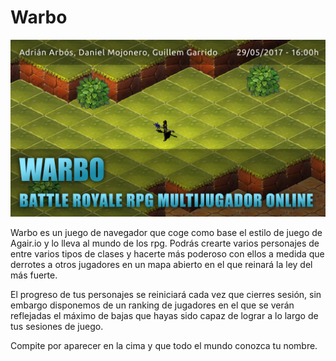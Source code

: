 # Warbo
![Cartel](/static/img/Cartel_Warbo_Adrian_Dani_Guillem.png?raw=true)

Warbo es un juego de navegador que coge como base el estilo de juego de Agair.io y lo lleva al mundo de los rpg.
Podrás crearte varios personajes de entre varios tipos de clases y hacerte más poderoso con ellos a medida que derrotes a otros jugadores en un mapa abierto en el que reinará la ley del más fuerte.

El progreso de tus personajes se reiniciará cada vez que cierres sesión, sin embargo disponemos de un ranking de jugadores en el que se verán reflejadas el máximo de bajas que hayas sido capaz de lograr a lo largo de tus sesiones de juego.

Compite por aparecer en la cima y que todo el mundo conozca tu nombre.
